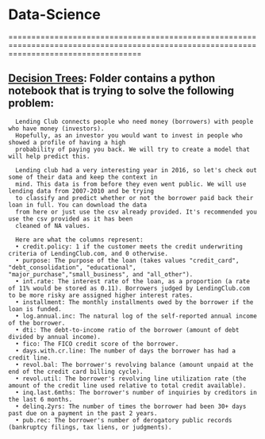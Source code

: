 # Data-Science
=========================================================================================================================================

## [Decision Trees](https://github.com/akshaypathak711/Data-Science/tree/master/Decision%20Trees): Folder contains a python notebook that is trying to solve the following problem:
      Lending Club connects people who need money (borrowers) with people who have money (investors).
      Hopefully, as an investor you would want to invest in people who showed a profile of having a high
      probability of paying you back. We will try to create a model that will help predict this.

      Lending club had a very interesting year in 2016, so let's check out some of their data and keep the context in
      mind. This data is from before they even went public. We will use lending data from 2007-2010 and be trying
      to classify and predict whether or not the borrower paid back their loan in full. You can download the data
      from here or just use the csv already provided. It's recommended you use the csv provided as it has been
      cleaned of NA values.

      Here are what the columns represent:
      • credit.policy: 1 if the customer meets the credit underwriting criteria of LendingClub.com, and 0 otherwise.
      • purpose: The purpose of the loan (takes values "credit_card", "debt_consolidation", "educational", "major_purchase","small_business", and "all_other").
      • int.rate: The interest rate of the loan, as a proportion (a rate of 11% would be stored as 0.11). Borrowers judged by LendingClub.com to be more risky are assigned higher interest rates.
      • installment: The monthly installments owed by the borrower if the loan is funded.
      • log.annual.inc: The natural log of the self-reported annual income of the borrower.
      • dti: The debt-to-income ratio of the borrower (amount of debt divided by annual income).
      • fico: The FICO credit score of the borrower.
      • days.with.cr.line: The number of days the borrower has had a credit line.
      • revol.bal: The borrower's revolving balance (amount unpaid at the end of the credit card billing cycle).
      • revol.util: The borrower's revolving line utilization rate (the amount of the credit line used relative to total credit available).
      • inq.last.6mths: The borrower's number of inquiries by creditors in the last 6 months.
      • delinq.2yrs: The number of times the borrower had been 30+ days past due on a payment in the past 2 years.
      • pub.rec: The borrower's number of derogatory public records (bankruptcy filings, tax liens, or judgments).
